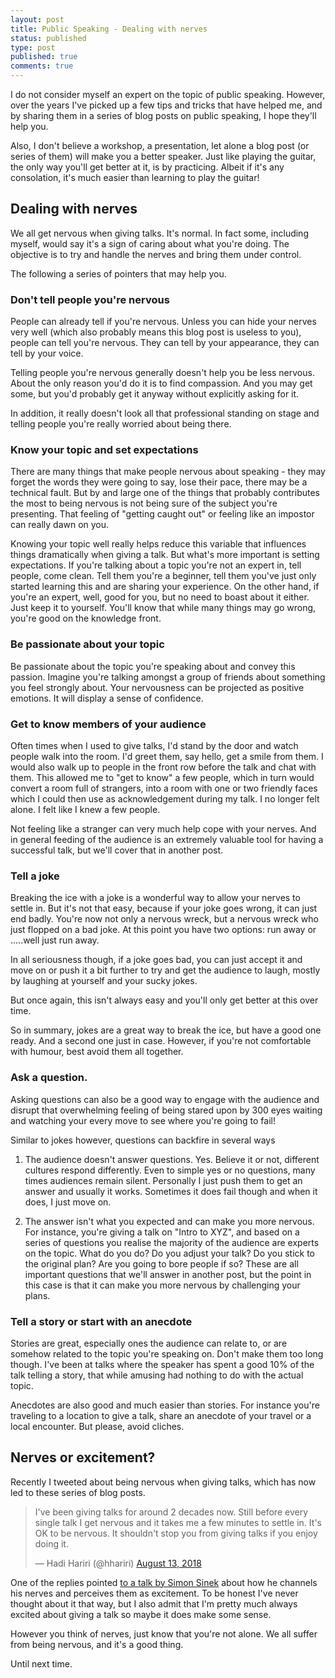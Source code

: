 ```yaml
---
layout: post
title: Public Speaking - Dealing with nerves
status: published
type: post
published: true
comments: true
---
```


I do not consider myself an expert on the topic of 
public speaking. However, over the years I've picked up a few tips and tricks that have helped me, and by sharing them 
in a series of blog posts on public speaking, I hope they'll help you. 

Also, I don't believe a workshop, a presentation, let alone a blog post (or series of them) will make you a better speaker. Just like playing the guitar, 
the only way you'll get better at it, is by practicing. Albeit if it's any consolation, it's much easier than learning to play the guitar!

## Dealing with nerves

We all get nervous when giving talks. It's normal. In fact some, including myself, would say it's a sign of caring about what you're doing. The objective is to try and handle
the nerves and bring them under control. 

The following a series of pointers that may help you.

### Don't tell people you're nervous

People can already tell if you're nervous. Unless you can hide your nerves very well (which also probably means this blog post is useless to you), people can tell you're nervous. They can tell by your appearance, they can tell by your voice. 

Telling people you're nervous generally doesn't help you be less nervous. About the only reason you'd do it is to find compassion. And you may get some, but you'd probably get it anyway without explicitly asking for it. 

In addition, it really doesn't look all that professional standing on stage and telling people you're really worried about being there. 

### Know your topic and set expectations

There are many things that make people nervous about speaking - they may forget the words they were going to say, lose their pace, there may be a technical fault. But by and large one of the things that probably contributes the most to being nervous is not being sure of the subject you're presenting. 
That feeling of "getting caught out" or feeling like an impostor can really dawn on you. 

Knowing your topic well really helps reduce this variable that influences things dramatically when giving a talk. But what's more important is setting expectations. 
If you're talking about a topic you're not an expert in, tell people, come clean. Tell them you're a beginner, tell them you've just only started learning this and are sharing your experience. On the other hand, if you're an expert, well, good for you, but no need to boast about it either. Just keep it to yourself. 
You'll know that while many things may go wrong, you're good on the knowledge front. 

### Be passionate about your topic

Be passionate about the topic you're speaking about and convey this passion. 
Imagine you're talking amongst a group of friends about something you feel strongly about. Your nervousness can be projected as
positive emotions. It will display a sense of confidence. 

### Get to know members of your audience

Often times when I used to give talks, I'd stand by the door and watch people walk into the room. I'd greet them, say hello, get a smile from them. 
I would also walk up to people in the front row before the talk and chat with them. This allowed me to "get to know" a few people, which in turn would convert a room full of strangers, into a room with one or two friendly faces which I could then use as acknowledgement during my talk. I no longer felt alone. I felt like I knew a few people. 

Not feeling like a stranger can very much help cope with your nerves. And in general feeding of the audience is an extremely valuable tool for having a successful talk, but we'll cover
that in another post. 
 
### Tell a joke

Breaking the ice with a joke is a wonderful way to allow your nerves to settle in. But it's not that easy, because if your joke goes wrong, it can just end badly. You're now not only a nervous wreck, but a nervous wreck who just flopped on a bad joke. At this point you have two options: run away or .....well just run away.

In all seriousness though, if a joke goes bad, you can just accept it and move on or push it a bit further to try and get the audience to laugh, mostly by laughing at yourself and your sucky jokes. 

But once again, this isn't always easy and you'll only get better at this over time. 

So in summary, jokes are a great way to break the ice, but have a good one ready. And a second one just in case. However, if you're not comfortable with humour, best avoid them all together. 

### Ask a question.

Asking questions can also be a good way to engage with the audience and disrupt that overwhelming feeling of being stared upon by 300 eyes waiting and watching your every move to see where you're going to fail! 

Similar to jokes however, questions can backfire in several ways

1. The audience doesn't answer questions. Yes. Believe it or not, different cultures respond differently. Even to simple yes or no questions, many times audiences remain silent. Personally I just push them to get an answer and usually it works. Sometimes it does fail though and when it does, I just move on. 

2. The answer isn't what you expected and can make you more nervous. For instance, you're giving a talk on "Intro to XYZ", and based on a series of questions you realise the majority of the audience are experts on the topic. What do you do? Do you adjust your talk? Do you stick to the original plan? Are you going to bore people if so? 
These are all important questions that we'll answer in another post, but the point in this case is that it can make you more nervous by challenging your plans. 

### Tell a story or start with an anecdote

Stories are great, especially ones the audience can relate to, or are somehow related to the topic you're speaking on. Don't make them too long though. I've been at talks where the speaker has spent a good 10% of the talk
telling a story, that while amusing had nothing to do with the actual topic. 

Anecdotes are also good and much easier than stories. For instance you're traveling to a location to give a talk, share an anecdote of your travel or a local encounter. But please, avoid cliches. 

## Nerves or excitement? 

Recently I tweeted about being nervous when giving talks, which has now led to these series of blog posts. 

<blockquote class="twitter-tweet" data-lang="en"><p lang="en" dir="ltr">I&#39;ve been giving talks for around 2 decades now. Still before every single talk I get nervous and it takes me a few minutes to settle in. It&#39;s OK to be nervous. It shouldn&#39;t stop you from giving talks if you enjoy doing it.</p>&mdash; Hadi Hariri (@hhariri) <a href="https://twitter.com/hhariri/status/1028984915214389248?ref_src=twsrc%5Etfw">August 13, 2018</a></blockquote>
<script async src="https://platform.twitter.com/widgets.js" charset="utf-8"></script>

One of the replies pointed [to a talk by Simon Sinek](https://www.youtube.com/watch?v=dqrZ3GDVf9s) about how he channels his nerves and perceives them as excitement. To be honest I've never thought about it that way, but I also admit that I'm pretty much always excited about giving a talk so maybe it does make some sense. 

However you think of nerves, just know that you're not alone. We all suffer from being nervous, and it's a good thing. 


Until next time. 
 


